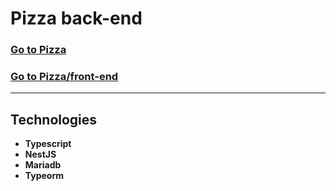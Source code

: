 # Pizza back-end
### [Go to Pizza](https://github.com/EgorKharlamov/pizza)
### [Go to Pizza/front-end](https://github.com/EgorKharlamov/pizza/tree/main/front-end)
___
## Technologies
- **Typescript**
- **NestJS**
- **Mariadb**
- **Typeorm**
